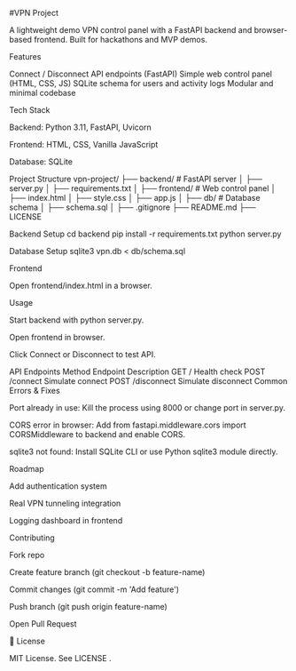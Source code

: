 #VPN Project

A lightweight demo VPN control panel with a FastAPI backend and browser-based frontend.
Built for hackathons and MVP demos.

 Features

 Connect / Disconnect API endpoints (FastAPI)
 Simple web control panel (HTML, CSS, JS)
 SQLite schema for users and activity logs
 Modular and minimal codebase

 Tech Stack

Backend: Python 3.11, FastAPI, Uvicorn

Frontend: HTML, CSS, Vanilla JavaScript

Database: SQLite

 Project Structure
vpn-project/
├── backend/          # FastAPI server
│   ├── server.py
│   ├── requirements.txt
│
├── frontend/         # Web control panel
│   ├── index.html
│   ├── style.css
│   ├── app.js
│
├── db/               # Database schema
│   ├── schema.sql
│
├── .gitignore
├── README.md
├── LICENSE

Backend Setup
cd backend
pip install -r requirements.txt
python server.py

Database Setup
sqlite3 vpn.db < db/schema.sql

 Frontend

Open frontend/index.html in a browser.

Usage

Start backend with python server.py.

Open frontend in browser.

Click Connect or Disconnect to test API.

 API Endpoints
Method	Endpoint	Description
GET	/	Health check
POST	/connect	Simulate connect
POST	/disconnect	Simulate disconnect
Common Errors & Fixes

Port already in use: Kill the process using 8000 or change port in server.py.

CORS error in browser: Add from fastapi.middleware.cors import CORSMiddleware to backend and enable CORS.

sqlite3 not found: Install SQLite CLI or use Python sqlite3 module directly.

 Roadmap

Add authentication system

Real VPN tunneling integration

Logging dashboard in frontend

Contributing

Fork repo

Create feature branch (git checkout -b feature-name)

Commit changes (git commit -m 'Add feature')

Push branch (git push origin feature-name)

Open Pull Request

📜 License

MIT License. See LICENSE
.
